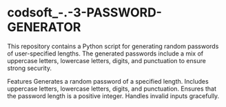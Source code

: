 # codsoft_-.-3-PASSWORD-GENERATOR
This repository contains a Python script for generating random passwords of user-specified lengths. The generated passwords include a mix of uppercase letters, lowercase letters, digits, and punctuation to ensure strong security.

Features
Generates a random password of a specified length.
Includes uppercase letters, lowercase letters, digits, and punctuation.
Ensures that the password length is a positive integer.
Handles invalid inputs gracefully.

